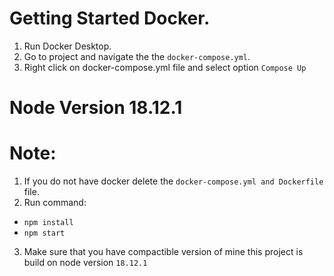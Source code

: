 # Getting Started Docker.
1. Run Docker Desktop.
2. Go to project and navigate the the `docker-compose.yml`.
3. Right click on docker-compose.yml file and select option `Compose Up`

# Node Version 18.12.1

# Note:
1. If you do not have docker delete the `docker-compose.yml and Dockerfile` file.
2. Run command:
  - `npm install`
  - `npm start`
3. Make sure that you have compactible version of mine this project is build on node version `18.12.1` 



